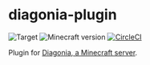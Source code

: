 # diagonia-plugin
![Target](https://img.shields.io/badge/plugin-Minecraft-blueviolet)
![Minecraft version](https://img.shields.io/badge/version-1.18.2-blue)
[![CircleCI](https://circleci.com/gh/Voltariuss/diagonia-plugin/tree/main.svg?style=svg)](https://circleci.com/gh/Voltariuss/diagonia-plugin/tree/main)

Plugin for [Diagonia, a Minecraft server](https://www.diagonia.fr).
